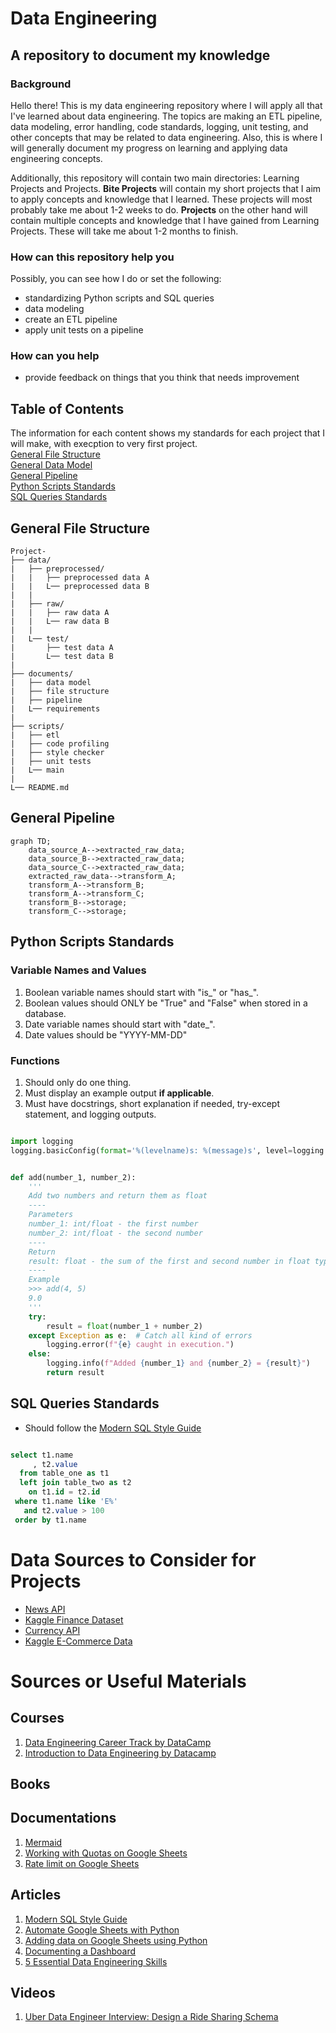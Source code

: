 
# Data Engineering
## A repository to document my knowledge
### Background
Hello there! This is my data engineering repository where I will apply all that I've learned about data engineering. The topics are making an ETL pipeline, data modeling, error handling, code standards, logging, unit testing, and other concepts that may be related to data engineering. Also, this is where I will generally document my progress on learning and applying data engineering concepts.

Additionally, this repository will contain two main directories: Learning Projects and Projects. **Bite Projects** will contain my short projects that I aim to apply concepts and knowledge that I learned. These projects will most probably take me about 1-2 weeks to do. **Projects** on the other hand will contain multiple concepts and knowledge that I have gained from Learning Projects. These will take me about 1-2 months to finish.

### How can this repository help you
Possibly, you can see how I do or set the following:
- standardizing Python scripts and SQL queries
- data modeling
- create an ETL pipeline
- apply unit tests on a pipeline
### How can you help
- provide feedback on things that you think that needs improvement
## Table of Contents
The information for each content shows my standards for each project that I will make, with execption to very first project. <br>
[General File Structure](https://github.com/Dixboi/Data-Engineering?tab=readme-ov-file#general-file-structure) <br>
[General Data Model](https://github.com/Dixboi/Data-Engineering?tab=readme-ov-file#general-data-model) <br>
[General Pipeline](https://github.com/Dixboi/Data-Engineering?tab=readme-ov-file#general-pipeline) <br>
[Python Scripts Standards](https://github.com/Dixboi/Data-Engineering?tab=readme-ov-file#python-scripts-standards) <br>
[SQL Queries Standards](https://github.com/Dixboi/Data-Engineering?tab=readme-ov-file#sql-queries-standards) <br>
## General File Structure
```
Project-
├── data/
|   ├── preprocessed/
|   |   ├── preprocessed data A
|   |   L── preprocessed data B
|   |
|   ├── raw/
|   |   ├── raw data A
|   |   L── raw data B
|   |
|   L── test/
|       ├── test data A
|       L── test data B
|
├── documents/
|   ├── data model
|   ├── file structure
|   ├── pipeline
|   L── requirements
|
├── scripts/
|   ├── etl
|   ├── code profiling
|   ├── style checker
|   ├── unit tests
|   L── main
|
L── README.md
```
## General Pipeline
```mermaid
graph TD;
    data_source_A-->extracted_raw_data;
    data_source_B-->extracted_raw_data;
    data_source_C-->extracted_raw_data;
    extracted_raw_data-->transform_A;
    transform_A-->transform_B;
    transform_A-->transform_C;
    transform_B-->storage;
    transform_C-->storage;
```
## Python Scripts Standards
### Variable Names and Values
1. Boolean variable names should start with "is_" or "has_".
2. Boolean values should ONLY be "True" and "False" when stored in a database.
3. Date variable names should start with "date_".
4. Date values should be "YYYY-MM-DD"
### Functions
1. Should only do one thing.
2. Must display an example output **if applicable**.
3. Must have docstrings, short explanation if needed, try-except statement, and logging outputs.
```Python

import logging
logging.basicConfig(format='%(levelname)s: %(message)s', level=logging.DEBUG)


def add(number_1, number_2):
    '''
    Add two numbers and return them as float
    ----
    Parameters
    number_1: int/float - the first number
    number_2: int/float - the second number
    ----
    Return
    result: float - the sum of the first and second number in float type
    ----
    Example
    >>> add(4, 5)
    9.0
    '''
    try:
        result = float(number_1 + number_2)
    except Exception as e:  # Catch all kind of errors
        logging.error(f"{e} caught in execution.")
    else:
        logging.info(f"Added {number_1} and {number_2} = {result}")
        return result

```
## SQL Queries Standards
- Should follow the [Modern SQL Style Guide](https://gist.github.com/mattmc3/38a85e6a4ca1093816c08d4815fbebfb)
```SQL

select t1.name
     , t2.value
  from table_one as t1
  left join table_two as t2
    on t1.id = t2.id
 where t1.name like 'E%'
   and t2.value > 100
 order by t1.name

```
# Data Sources to Consider for Projects
- [News API](https://newsapi.org/pricing)
- [Kaggle Finance Dataset](https://www.kaggle.com/datasets/creepycrap/finance-dataset)
- [Currency API](https://github.com/fawazahmed0/currency-api)
- [Kaggle E-Commerce Data](https://www.kaggle.com/datasets/carrie1/ecommerce-data)
# Sources or Useful Materials
## Courses
1. [Data Engineering Career Track by DataCamp](https://app.datacamp.com/learn/career-tracks/data-engineer)
2. [Introduction to Data Engineering by Datacamp](https://app.datacamp.com/learn/courses/introduction-to-data-engineering)
## Books
## Documentations
1. [Mermaid](https://mermaid.js.org/intro/)
2. [Working with Quotas on Google Sheets](https://cloud.google.com/docs/quota#requesting_higher_quota)
3. [Rate limit on Google Sheets](https://developers.google.com/sheets/api/limits)
## Articles
1. [Modern SQL Style Guide](https://gist.github.com/mattmc3/38a85e6a4ca1093816c08d4815fbebfb)
2. [Automate Google Sheets with Python](https://www.geeksforgeeks.org/how-to-automate-google-sheets-with-python/)
3. [Adding data on Google Sheets using Python](https://blog.finxter.com/how-to-append-data-in-a-google-sheet-with-python/)
4. [Documenting a Dashboard](https://chartio.com/learn/dashboards/how-to-create-documentation-for-dashboards/)
5. [5 Essential Data Engineering Skills](https://www.datacamp.com/blog/essential-data-engineering-skills)
## Videos
1. [Uber Data Engineer Interview: Design a Ride Sharing Schema](https://www.youtube.com/watch?v=f7v_1UmkAoM)

